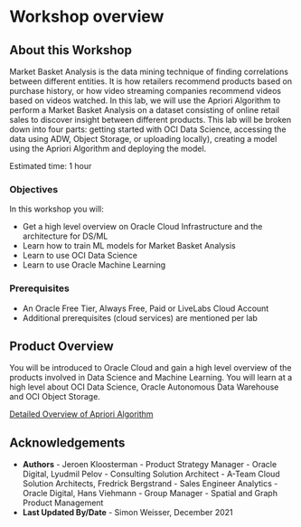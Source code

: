# Workshop overview

## About this Workshop

Market Basket Analysis is the data mining technique of finding correlations between different entities. It is how retailers recommend products based on purchase history, or how video streaming companies recommend videos based on videos watched. In this lab, we will use the Apriori Algorithm to perform a Market Basket Analysis on a dataset consisting of online retail sales to discover insight between different products. This lab will be broken down into four parts: getting started with OCI Data Science, accessing the data using ADW, Object Storage, or uploading locally), creating a model using the Apriori Algorithm and deploying the model.

Estimated time: 1 hour

### Objectives

In this workshop you will:
* Get a high level overview on Oracle Cloud Infrastructure and the architecture for DS/ML
* Learn how to train ML models for Market Basket Analysis
* Learn to use OCI Data Science
* Learn to use Oracle Machine Learning

### Prerequisites

* An Oracle Free Tier, Always Free, Paid or LiveLabs Cloud Account
* Additional prerequisites (cloud services) are mentioned per lab

## Product Overview

You will be introduced to Oracle Cloud and gain a high level overview of the products involved in Data Science and Machine Learning. You will learn at a high level about OCI Data Science, Oracle Autonomous Data Warehouse and OCI Object Storage.

[Detailed Overview of Apriori Algorithm](https://docs.oracle.com/database/121/DMCON/GUID-B7D12599-FB4C-45E3-BCE4-E54A3C6F0E64.htm#DMCON294)

## Acknowledgements
* **Authors** - Jeroen Kloosterman - Product Strategy Manager - Oracle Digital, Lyudmil Pelov - Consulting Solution Architect - A-Team Cloud Solution Architects, Fredrick Bergstrand - Sales Engineer Analytics - Oracle Digital, Hans Viehmann - Group Manager - Spatial and Graph Product Management
* **Last Updated By/Date** - Simon Weisser, December 2021